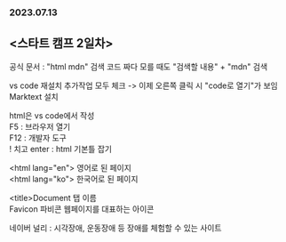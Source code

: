 ### 2023.07.13  
## <스타트 캠프 2일차>  

공식 문서 : "html mdn" 검색 
코드 짜다 모를 때도 "검색할 내용" + "mdn" 검색  

vs code 재설치 추가작업 모두 체크 -> 이제 오른쪽 클릭 시 "code로 열기"가 보임  
Marktext 설치

html은 vs code에서 작성  
F5 : 브라우저 열기  
F12 : 개발자 도구  
! 치고 enter : html 기본틀 잡기  
  
\<html lang="en"> 영어로 된 페이지    
\<html lang="ko">  한국어로 된 페이지    
    
\<title>Document</title> 탭 이름  
Favicon 파비콘 웹페이지를 대표하는 아이콘  

네이버 널리 : 시각장애, 운동장애 등 장애를 체험할 수 있는 사이트 
